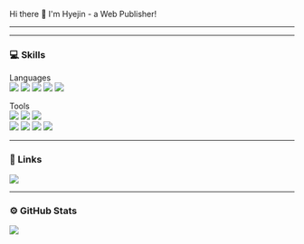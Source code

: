 Hi there 👋 I'm Hyejin - a Web Publisher!

***
<hr>

### 💻 Skills

Languages     
<img src="http://img.shields.io/badge/HTML5-E34F26?style=flat-square&logo=HTML5&logoColor=white"/>
<img src="http://img.shields.io/badge/CSS3-1572B6?style=flat-square&logo=CSS3&logoColor=white"/>
<img src="http://img.shields.io/badge/JAVASCRIPT-F7DF1E?style=flat-square&logo=JAVASCRIPT&logoColor=black"/>
<img src="http://img.shields.io/badge/REACT-61DAFB?style=flat-square&logo=REACT&logoColor=black"/>
<img src="http://img.shields.io/badge/SASS-CC6699?style=flat-square&logo=SASS&logoColor=white"/>

Tools    
<img src="http://img.shields.io/badge/GIT-F05032?style=flat-square&logo=GIT&logoColor=white"/>
<img src="http://img.shields.io/badge/GITHUB-181717?style=flat-square&logo=GITHUB&logoColor=white"/>
<img src="http://img.shields.io/badge/FIGMA-F24E1E?style=flat-square&logo=FIGMA&logoColor=white"/>     
<img src="http://img.shields.io/badge/ADOBE PHOTOSHOP-31A8FF?style=flat-square&logo=ADOBE PHOTOSHOP&logoColor=white"/>
<img src="http://img.shields.io/badge/ADOBE ILLUSTRATOR-FF9A00?style=flat-square&logo=ADOBE ILLUSTRATOR&logoColor=white"/>
<img src="http://img.shields.io/badge/ADOBE PREMIERE PRO-9999FF?style=flat-square&logo=ADOBE PREMIERE PRO&logoColor=white"/>
<img src="http://img.shields.io/badge/ADOBE AFTER EFFECTS-9999FF?style=flat-square&logo=ADOBE AFTER EFFECTS&logoColor=white"/>

***

### 📌 Links    
<img src="http://img.shields.io/badge/PORTFOLIO-181717?style=flat-square"/>

***

### ⚙️ GitHub Stats    
<img src="https://github-readme-stats.vercel.app/api/top-langs/?username=alynxlee&layout=compact"/>










<!--
**alynxlee/alynxlee** is a ✨ _special_ ✨ repository because its `README.md` (this file) appears on your GitHub profile.

Here are some ideas to get you started:

- 🔭 I’m currently working on ...
- 🌱 I’m currently learning ...
- 👯 I’m looking to collaborate on ...
- 🤔 I’m looking for help with ...
- 💬 Ask me about ...
- 📫 How to reach me: ...
- 😄 Pronouns: ...
- ⚡ Fun fact: ...
-->
